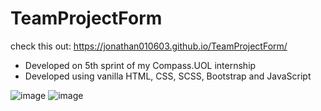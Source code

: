 # TeamProjectForm

check this out: https://jonathan010603.github.io/TeamProjectForm/ 

- Developed on 5th sprint of my Compass.UOL internship
- Developed using vanilla HTML, CSS, SCSS, Bootstrap and JavaScript

![image](https://user-images.githubusercontent.com/76676185/184994829-118077a2-9260-429b-ab23-f43fd36d3add.png)
![image](https://user-images.githubusercontent.com/76676185/184994950-64cae501-809a-4ff6-a9f5-2ccee1e61792.png)
